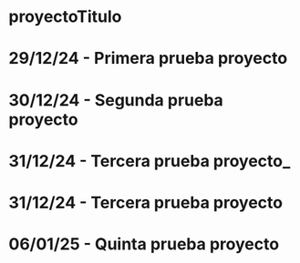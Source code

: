 # proyectoTitulo
# 29/12/24 - Primera prueba proyecto
# 30/12/24 - Segunda prueba proyecto
# 31/12/24 - Tercera prueba proyecto_
# 31/12/24 - Tercera prueba proyecto
# 06/01/25 - Quinta prueba proyecto
